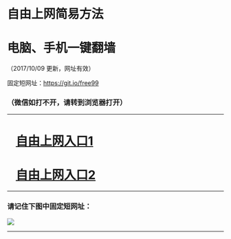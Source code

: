 ﻿# 自由上网简易方法

# 电脑、手机一键翻墙

（2017/10/09 更新，网址有效）

固定短网址：https://git.io/free99

### （微信如打不开，请转到浏览器打开）


***





# &nbsp;&nbsp; <a href="http://ft2210221776.fwq-tz-1001.info/fwqtz01.html?t=10090015220 " target="_blank">自由上网入口1</a>
# &nbsp;&nbsp; <a href="http://ft2493612366.fwq-tz-1002.info/fwqtz02.html?t=10090014056 " target="_blank">自由上网入口2</a>
***

### 请记住下图中固定短网址：

<img src="https://s3-us-west-2.amazonaws.com/fwq-1001/yjfq-20170905okok.png" /> 


***


